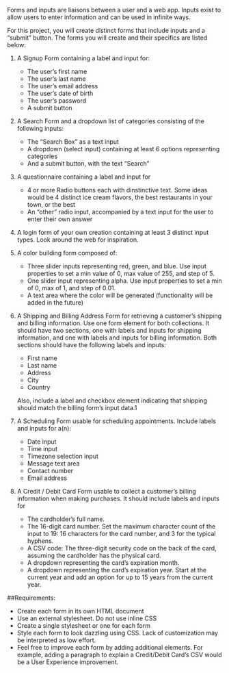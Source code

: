 Forms and inputs are liaisons between a user and a web app. Inputs exist to allow users to enter information and can be used in infinite ways.

For this project, you will create distinct forms that include inputs and a “submit” button. The forms you will create and their specifics are listed below:

1. A Signup Form containing a label and input for:

	- The user’s first name
	- The user’s last name
	- The user’s email address
	- The user’s date of birth
	- The user’s password
	- A submit button



2. A Search Form and a dropdown list of categories consisting of the following inputs:
	
	- The “Search Box” as a text input
	- A dropdown (select input) containing at least 6 options representing categories
	- And a submit button, with the text “Search”

3. A questionnaire containing a label and input for

	- 4 or more Radio buttons each with dinstinctive text. Some ideas would be 4 distinct ice cream flavors, the best restaurants in your town, or the best
	- An “other” radio input, accompanied by a text input for the user to enter their own answer

4. A login form of your own creation containing at least 3 distinct input types. Look around the web for inspiration.

5. A color building form composed of:

	- Three slider inputs representing red, green, and blue. Use input properties to set a min value of 0, max value of 255, and step of 5.
	- One slider input representing alpha. Use input properties to set a min of 0, max of 1, and step of 0.01.
	- A text area where the color will be generated (functionality will be added in the future)

6. A Shipping and Billing Address Form for retrieving a customer’s shipping and billing information. Use one form element for both collections. It should have two sections, one with labels and inputs for shipping information, and one with labels and inputs for billing information. Both sections should have the following labels and inputs:
	
	- First name
	- Last name
	- Address
	- City
	- Country

	Also, include a label and checkbox element indicating that shipping should match the billing form’s input data.1

7. A Scheduling Form usable for scheduling appointments. Include labels and inputs for a(n):

	- Date input
	- Time input
	- Timezone selection input
	- Message text area
	- Contact number
	- Email address

8. A Credit / Debit Card Form usable to collect a customer’s billing information when making purchases. It should include labels and inputs for

	- The cardholder’s full name.
	- The 16-digit card number. Set the maximum character count of the input to 19: 16 characters for the card number, and 3 for the typical hyphens.
	- A CSV code: The three-digit security code on the back of the card, assuming the cardholder has the physical card.
	- A dropdown representing the card’s expiration month.
	- A dropdown representing the card’s expiration year. Start at the current year and add an option for up to 15 years from the current year.

##Requirements:

- Create each form in its own HTML document
- Use an external stylesheet. Do not use inline CSS
- Create a single stylesheet or one for each form
- Style each form to look dazzling using CSS. Lack of customization may be interpreted as low effort.
- Feel free to improve each form by adding additional elements. For example, adding a paragraph to explain a Credit/Debit Card’s CSV would be a User Experience improvement.